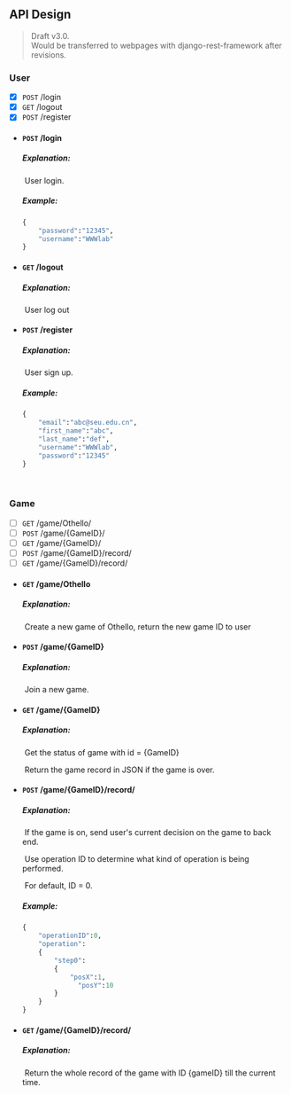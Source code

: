 ## API Design

> Draft v3.0.   
> Would be transferred to webpages with django-rest-framework after revisions.

### User

- [x] ``POST``  /login
- [x] ``GET`` /logout
- [x] ``POST`` /register

* #### ``POST``  /login 

  ##### Explanation: 

  ​	User login.

  ##### Example:

  ```python
  {
      "password":"12345",
      "username":"WWWlab"
  }
  ```


* #### ``GET`` /logout

  ##### Explanation: 

  ​	User log out

* #### ``POST`` /register

  ##### Explanation:

  ​	User sign up.

  ##### Example:

  ```python
  {
      "email":"abc@seu.edu.cn",
      "first_name":"abc",
      "last_name":"def",
      "username":"WWWlab",
      "password":"12345"
  }
  ```
  ​



### Game

- [ ] ``GET`` /game/Othello/
- [ ] ``POST`` /game/{GameID}/
- [ ] ``GET`` /game/{GameID}/
- [ ] ``POST`` /game/{GameID}/record/
- [ ] ``GET`` /game/{GameID}/record/

* #### ``GET`` /game/Othello

  ##### Explanation:

  ​	Create a new game of Othello, return the new game ID to user


* #### ``POST`` /game/{GameID}

  ##### Explanation:

  ​	Join a new game.

* #### ``GET`` /game/{GameID}

  ##### Explanation:

  ​	Get the status of game with id = {GameID}

  ​	Return the game record in JSON if the game is over.

* #### ``POST`` /game/{GameID}/record/

  ##### Explanation:

  ​	If the game is on, send user's current decision on the game to back end. 

  ​	Use operation ID to determine what kind of operation is being performed.

  ​	For default, ID = 0.

  ##### Example:

  ```python
  {
      "operationID":0,
      "operation":
      {
          "step0":
          {
              "posX":1,
     			"posY":10
          }
      }
  }
  ```

* #### ``GET`` /game/{GameID}/record/

  ##### Explanation:

  ​	Return the whole record of the game with ID {gameID} till the current time.


